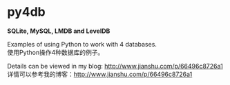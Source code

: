 # py4db

**SQLite, MySQL, LMDB and LevelDB**

Examples of using Python to work with 4 databases.  
使用Python操作4种数据库的例子。

Details can be viewed in my blog: http://www.jianshu.com/p/66496c8726a1  
详情可以参考我的博客：http://www.jianshu.com/p/66496c8726a1
